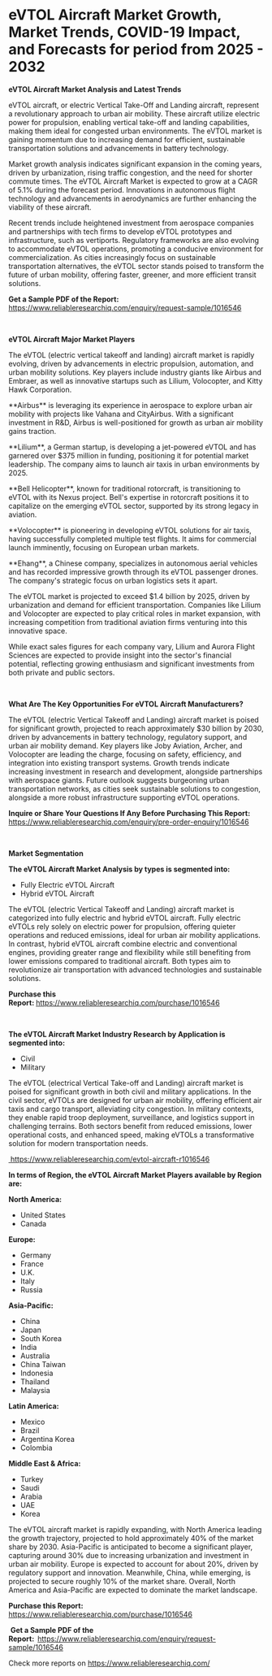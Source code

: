 <p><h1>eVTOL Aircraft Market Growth, Market Trends, COVID-19 Impact, and Forecasts for period from 2025 - 2032</h1></p><p><strong>eVTOL Aircraft Market Analysis and Latest Trends</strong></p>
<p><p>eVTOL aircraft, or electric Vertical Take-Off and Landing aircraft, represent a revolutionary approach to urban air mobility. These aircraft utilize electric power for propulsion, enabling vertical take-off and landing capabilities, making them ideal for congested urban environments. The eVTOL market is gaining momentum due to increasing demand for efficient, sustainable transportation solutions and advancements in battery technology.</p><p>Market growth analysis indicates significant expansion in the coming years, driven by urbanization, rising traffic congestion, and the need for shorter commute times. The eVTOL Aircraft Market is expected to grow at a CAGR of 5.1% during the forecast period. Innovations in autonomous flight technology and advancements in aerodynamics are further enhancing the viability of these aircraft.</p><p>Recent trends include heightened investment from aerospace companies and partnerships with tech firms to develop eVTOL prototypes and infrastructure, such as vertiports. Regulatory frameworks are also evolving to accommodate eVTOL operations, promoting a conducive environment for commercialization. As cities increasingly focus on sustainable transportation alternatives, the eVTOL sector stands poised to transform the future of urban mobility, offering faster, greener, and more efficient transit solutions.</p></p>
<p><strong>Get a Sample PDF of the Report:&nbsp;</strong> <a href="https://www.reliableresearchiq.com/enquiry/request-sample/1016546?utm_campaign=1834&utm_medium=2&utm_source=Github&utm_content=ia&utm_term=19022025&utm_id=evtol-aircraft">https://www.reliableresearchiq.com/enquiry/request-sample/1016546</a></p>
<p>&nbsp;</p>
<p><strong>eVTOL Aircraft Major Market Players</strong></p>
<p><p>The eVTOL (electric vertical takeoff and landing) aircraft market is rapidly evolving, driven by advancements in electric propulsion, automation, and urban mobility solutions. Key players include industry giants like Airbus and Embraer, as well as innovative startups such as Lilium, Volocopter, and Kitty Hawk Corporation.</p><p>**Airbus** is leveraging its experience in aerospace to explore urban air mobility with projects like Vahana and CityAirbus. With a significant investment in R&D, Airbus is well-positioned for growth as urban air mobility gains traction.</p><p>**Lilium**, a German startup, is developing a jet-powered eVTOL and has garnered over $375 million in funding, positioning it for potential market leadership. The company aims to launch air taxis in urban environments by 2025.</p><p>**Bell Helicopter**, known for traditional rotorcraft, is transitioning to eVTOL with its Nexus project. Bell's expertise in rotorcraft positions it to capitalize on the emerging eVTOL sector, supported by its strong legacy in aviation.</p><p>**Volocopter** is pioneering in developing eVTOL solutions for air taxis, having successfully completed multiple test flights. It aims for commercial launch imminently, focusing on European urban markets.</p><p>**Ehang**, a Chinese company, specializes in autonomous aerial vehicles and has recorded impressive growth through its eVTOL passenger drones. The company's strategic focus on urban logistics sets it apart.</p><p>The eVTOL market is projected to exceed $1.4 billion by 2025, driven by urbanization and demand for efficient transportation. Companies like Lilium and Volocopter are expected to play critical roles in market expansion, with increasing competition from traditional aviation firms venturing into this innovative space.</p><p>While exact sales figures for each company vary, Lilium and Aurora Flight Sciences are expected to provide insight into the sector's financial potential, reflecting growing enthusiasm and significant investments from both private and public sectors.</p></p>
<p>&nbsp;</p>
<p><strong>What Are The Key Opportunities For eVTOL Aircraft Manufacturers?</strong></p>
<p><p>The eVTOL (electric Vertical Takeoff and Landing) aircraft market is poised for significant growth, projected to reach approximately $30 billion by 2030, driven by advancements in battery technology, regulatory support, and urban air mobility demand. Key players like Joby Aviation, Archer, and Volocopter are leading the charge, focusing on safety, efficiency, and integration into existing transport systems. Growth trends indicate increasing investment in research and development, alongside partnerships with aerospace giants. Future outlook suggests burgeoning urban transportation networks, as cities seek sustainable solutions to congestion, alongside a more robust infrastructure supporting eVTOL operations.</p></p>
<p><strong>Inquire or Share Your Questions If Any Before Purchasing This Report:</strong> <a href="https://www.reliableresearchiq.com/enquiry/pre-order-enquiry/1016546?utm_campaign=1834&utm_medium=2&utm_source=Github&utm_content=ia&utm_term=19022025&utm_id=evtol-aircraft">https://www.reliableresearchiq.com/enquiry/pre-order-enquiry/1016546</a></p>
<p>&nbsp;</p>
<p><strong>Market Segmentation</strong></p>
<p><strong>The eVTOL Aircraft Market Analysis by types is segmented into:</strong></p>
<p><ul><li>Fully Electric eVTOL Aircraft</li><li>Hybrid eVTOL Aircraft</li></ul></p>
<p><p>The eVTOL (electric Vertical Takeoff and Landing) aircraft market is categorized into fully electric and hybrid eVTOL aircraft. Fully electric eVTOLs rely solely on electric power for propulsion, offering quieter operations and reduced emissions, ideal for urban air mobility applications. In contrast, hybrid eVTOL aircraft combine electric and conventional engines, providing greater range and flexibility while still benefiting from lower emissions compared to traditional aircraft. Both types aim to revolutionize air transportation with advanced technologies and sustainable solutions.</p></p>
<p><strong>Purchase this Report:&nbsp;</strong><a href="https://www.reliableresearchiq.com/purchase/1016546?utm_campaign=1834&utm_medium=2&utm_source=Github&utm_content=ia&utm_term=19022025&utm_id=evtol-aircraft">https://www.reliableresearchiq.com/purchase/1016546</a></p>
<p>&nbsp;</p>
<p><strong>The eVTOL Aircraft Market Industry Research by Application is segmented into:</strong></p>
<p><ul><li>Civil</li><li>Military</li></ul></p>
<p><p>The eVTOL (electrical Vertical Take-off and Landing) aircraft market is poised for significant growth in both civil and military applications. In the civil sector, eVTOLs are designed for urban air mobility, offering efficient air taxis and cargo transport, alleviating city congestion. In military contexts, they enable rapid troop deployment, surveillance, and logistics support in challenging terrains. Both sectors benefit from reduced emissions, lower operational costs, and enhanced speed, making eVTOLs a transformative solution for modern transportation needs.</p></p>
<p><a href="https://www.reliableresearchiq.com/evtol-aircraft-r1016546?utm_campaign=1834&utm_medium=2&utm_source=Github&utm_content=ia&utm_term=19022025&utm_id=evtol-aircraft">&nbsp;https://www.reliableresearchiq.com/evtol-aircraft-r1016546</a></p>
<p><strong>In terms of Region, the eVTOL Aircraft Market Players available by Region are:</strong></p>
<p>
    <p> <strong> North America: </strong>
        <ul>
            <li>United States</li>
            <li>Canada</li>
        </ul>
        </p> 
    <p> <strong> Europe: </strong>
        <ul>
            <li>Germany</li>
            <li>France</li>
            <li>U.K.</li>
            <li>Italy</li>
            <li>Russia</li>
        </ul>
        </p> 
    <p> <strong> Asia-Pacific: </strong>
        <ul>
            <li>China</li>
            <li>Japan</li>
            <li>South Korea</li>
            <li>India</li>
            <li>Australia</li>
            <li>China Taiwan</li>
            <li>Indonesia</li>
            <li>Thailand</li>
            <li>Malaysia</li>
        </ul>
        </p> 
    <p> <strong> Latin America: </strong>
        <ul>
            <li>Mexico</li>
            <li>Brazil</li>
            <li>Argentina Korea</li>
            <li>Colombia</li>
        </ul>
        </p> 
    <p> <strong> Middle East & Africa: </strong>
        <ul>
            <li>Turkey</li>
            <li>Saudi</li>
            <li>Arabia</li>
            <li>UAE</li>
            <li>Korea</li>
        </ul>
    </p>
    </p>
<p><p>The eVTOL aircraft market is rapidly expanding, with North America leading the growth trajectory, projected to hold approximately 40% of the market share by 2030. Asia-Pacific is anticipated to become a significant player, capturing around 30% due to increasing urbanization and investment in urban air mobility. Europe is expected to account for about 20%, driven by regulatory support and innovation. Meanwhile, China, while emerging, is projected to secure roughly 10% of the market share. Overall, North America and Asia-Pacific are expected to dominate the market landscape.</p></p>
<p><strong>Purchase this Report: </strong><a href="https://www.reliableresearchiq.com/purchase/1016546?utm_campaign=1834&utm_medium=2&utm_source=Github&utm_content=ia&utm_term=19022025&utm_id=evtol-aircraft">https://www.reliableresearchiq.com/purchase/1016546</a></p>
<p>&nbsp;<strong>Get a Sample PDF of the Report:&nbsp;&nbsp;</strong><a href="https://www.reliableresearchiq.com/enquiry/request-sample/1016546?utm_campaign=1834&utm_medium=2&utm_source=Github&utm_content=ia&utm_term=19022025&utm_id=evtol-aircraft">https://www.reliableresearchiq.com/enquiry/request-sample/1016546</a></p>
<p><strong></strong></p>
<p>Check more reports on <a href="https://www.reliableresearchiq.com/?utm_campaign=1834&utm_medium=2&utm_source=Github&utm_content=ia&utm_term=19022025&utm_id=evtol-aircraft">https://www.reliableresearchiq.com/</a></p>
